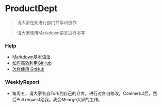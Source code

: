 # ProductDept
> 请大家在此进行部门共享和协作

>请大家使用Markdown语言进行书写

### Help
- [Markdown基本语法](http://younghz.github.io/Markdown/)
- [如何高效利用GitHub](http://www.yangzhiping.com/tech/github.html)
- [怎样使用 GitHub](https://www.zhihu.com/question/20070065)

### WeeklyReport
- 每周五，请大家各自Fork到自己的仓库，进行对各自修改，Commet以后，然后Pull request给我。我会Mearge大家的工作。
